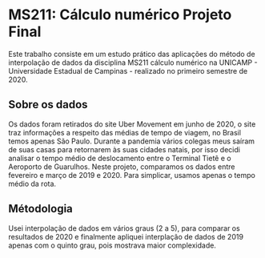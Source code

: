 # MS211: Cálculo numérico Projeto Final
Este trabalho consiste em um estudo prático das aplicações do método de interpolação de dados da disciplina MS211 cálculo numérico na UNICAMP - Universidade Estadual de Campinas - realizado no primeiro semestre de 2020.
## Sobre os dados
Os dados foram retirados do site Uber Movement em junho de 2020, o site traz informações a respeito das médias de tempo de viagem, no Brasil temos apenas São Paulo. Durante a pandemia vários colegas meus saíram de suas casas para retornarem às suas cidades natais, por isso decidi analisar o tempo médio de deslocamento entre o Terminal Tietê e o Aeroporto de Guarulhos.
Neste projeto, comparamos os dados entre fevereiro e março de 2019 e 2020. Para simplicar, usamos apenas o tempo médio da rota.
## Métodologia
Usei interpolação de dados em vários graus (2 a 5), para comparar os resultados de 2020 e finalmente apliquei interplação de dados de 2019 apenas com o quinto grau, pois mostrava maior complexidade.
